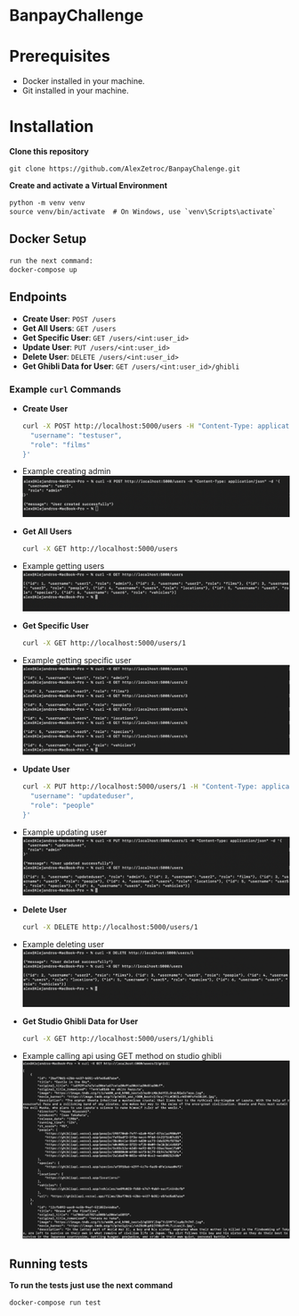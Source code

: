 # BanpayChallenge

# Prerequisites
- Docker installed in your machine.
- Git installed in your machine.

# Installation
**Clone this repository**

    git clone https://github.com/AlexZetroc/BanpayChalenge.git

**Create and activate a Virtual Environment**

    python -m venv venv
    source venv/bin/activate  # On Windows, use `venv\Scripts\activate`

## Docker Setup

    run the next command:
    docker-compose up

## Endpoints

- **Create User**: `POST /users`
- **Get All Users**: `GET /users`
- **Get Specific User**: `GET /users/<int:user_id>`
- **Update User**: `PUT /users/<int:user_id>`
- **Delete User**: `DELETE /users/<int:user_id>`
- **Get Ghibli Data for User**: `GET /users/<int:user_id>/ghibli`

### Example `curl` Commands

- **Create User**

    ```sh
    curl -X POST http://localhost:5000/users -H "Content-Type: application/json" -d '{
      "username": "testuser",
      "role": "films"
    }'
    ```
- Example creating admin
  ![Example image](images/createuser1.png)


- **Get All Users**

    ```sh
    curl -X GET http://localhost:5000/users
    ```
  
- Example getting users
  ![Example image](images/getusers.png)

- **Get Specific User**

    ```sh
    curl -X GET http://localhost:5000/users/1
    ```
  
- Example getting specific user
  ![Example image](images/getindividualuser.png)

- **Update User**

    ```sh
    curl -X PUT http://localhost:5000/users/1 -H "Content-Type: application/json" -d '{
      "username": "updateduser",
      "role": "people"
    }'
    ```
  
- Example updating user
  ![Example image](images/updateuser.png)

- **Delete User**

    ```sh
    curl -X DELETE http://localhost:5000/users/1
    ```
  
- Example deleting user
  ![Example image](images/deleteuser.png)

- **Get Studio Ghibli Data for User**

    ```sh
    curl -X GET http://localhost:5000/users/1/ghibli
    ```

- Example calling api using GET method on studio ghibli
  ![Example image](images/getstudioghibliapi.png)

## Running tests

**To run the tests just use the next command**

  ```sh
  docker-compose run test
  ```
